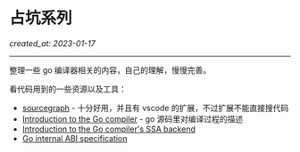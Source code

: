 # 占坑系列

_created_at: 2023-01-17_

---

整理一些 go 编译器相关的内容，自己的理解，慢慢完善。

看代码用到的一些资源以及工具：

-   [sourcegraph](https://sourcegraph.com/) - 十分好用，并且有 vscode 的扩展，不过扩展不能直接搜代码
-   [Introduction to the Go compiler](https://sourcegraph.com/github.com/golang/go/-/blob/src/cmd/compile/README.md) - go 源码里对编译过程的描述
-   [Introduction to the Go compiler's SSA backend](https://sourcegraph.com/github.com/golang/go/-/blob/src/cmd/compile/internal/ssa/README.md)
-   [Go internal ABI specification](https://sourcegraph.com/github.com/golang/go/-/blob/src/cmd/compile/abi-internal.md)
